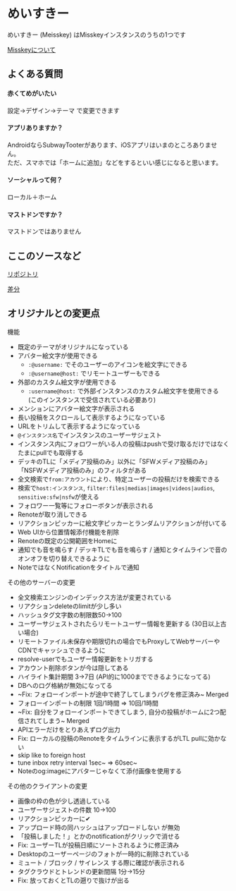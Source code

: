 # めいすきー

めいすきー (Meisskey) はMisskeyインスタンスのうちの1つです

[Misskeyについて](https://joinmisskey.github.io/ja/)

## よくある質問

#### 赤くてめがいたい
設定→デザイン→テーマ で変更できます

#### アプリありますか？  
AndroidならSubwayTooterがあります、iOSアプリはいまのところありません。  
ただ、スマホでは「ホームに追加」などをするといい感じになると思います。

#### ソーシャルって何？  
ローカル＋ホーム

#### マストドンですか？
マストドンではありません

## ここのソースなど

[リポジトリ](https://github.com/mei23/misskey/tree/mei-m544)

[差分](https://github.com/syuilo/misskey/compare/master...mei23:mei-m544)

## オリジナルとの変更点

機能
- 既定のテーマがオリジナルになっている
- アバター絵文字が使用できる
  - `:@username:` でそのユーザーのアイコンを絵文字にできる
  - `:@username@host:` でリモートユーザーもできる
- 外部のカスタム絵文字が使用できる
  - `:username@host:` で外部インスタンスのカスタム絵文字を使用できる  
    (このインスタンスで受信されている必要あり)
- メンションにアバター絵文字が表示される
- 長い投稿をスクロールして表示するようになっている
- URLをトリムして表示するようになっている
- `@インスタンス名`でインスタンスのユーザーサジェスト
- インスタンス内にフォロワーがいる人の投稿はpushで受け取るだけではなくたまにpullでも取得する
- デッキのTLに「メディア投稿のみ」以外に「SFWメディア投稿のみ」「NSFWメディア投稿のみ」のフィルタがある
- 全文検索で`from:アカウント`により、特定ユーザーの投稿だけを検索できる
- 検索で`host:インスタンス`, `filter:files|medias|images|videos|audios`, `sensitive:sfw|nsfw`が使える
- フォロワー一覧等にフォローボタンが表示される
- Renoteが取り消しできる
- リアクションピッカーに絵文字ピッカーとランダムリアクションが付いてる
- Web UIから位置情報添付機能を削除
- Renoteの既定の公開範囲をHomeに
- 通知でも音を鳴らす / デッキTLでも音を鳴らす / 通知とタイムラインで音のオンオフを切り替えできるように
- NoteではなくNotificationをタイトルで通知

その他のサーバーの変更
- 全文検索エンジンのインデックス方法が変更されている
- リアクションdeleteのlimitが少し多い
- ハッシュタグ文字数の制限数50→100
- ユーザーサジェストされたらリモートユーザー情報を更新する (30日以上古い場合)
- リモートファイル未保存や期限切れの場合でもProxyしてWebサーバーやCDNでキャッシュできるように
- resolve-userでもユーザー情報更新をトリガする
- アカウント削除ボタンが今は隠してある
- ハイライト集計期間 3→7日 (API的に1000までできるようになってる)
- DBへのログ格納が無効になってる
- ~Fix: フォローインポートが途中で終了してしまうバグを修正済み~ Merged
- フォローインポートの制限 1回/1時間 => 10回/1時間
- ~Fix: 自分をフォローインポートできてしまう, 自分の投稿がホームに2つ配信されてしまう~ Merged
- APIエラーだけをとりあえずログ出力
- Fix: ローカルの投稿のRenoteをタイムラインに表示するがLTL pullに効かない
- skip like to foreign host
- tune inbox retry interval 1sec~ => 60sec~
- Noteのog:imageにアバターじゃなくて添付画像を使用する

その他のクライアントの変更
- 画像の枠の色が少し透過している
- ユーザーサジェストの件数 10→100
- リアクションピッカーに✔
- アップロード時の同ハッシュはアップロードしない が無効
- 「投稿しました！」とかのnotificationがクリックで消せる
- Fix: ユーザーTLが投稿日順にソートされるように修正済み
- Desktopのユーザーページのフォトが一時的に削除されている
- ミュート / ブロック / サイレンス する際に確認が表示される
- タグクラウドとトレンドの更新間隔 1分→15分
- Fix: 放っておくとTLの遡りで抜けが出る
